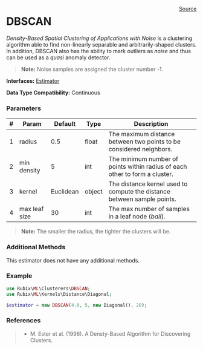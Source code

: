 <span style="float:right;"><a href="https://github.com/RubixML/RubixML/blob/master/src/Clusterers/DBSCAN.php">Source</a></span>

# DBSCAN
*Density-Based Spatial Clustering of Applications with Noise* is a clustering algorithm able to find non-linearly separable and arbitrarily-shaped clusters. In addition, DBSCAN also has the ability to mark outliers as *noise* and thus can be used as a *quasi* anomaly detector.

> **Note:** Noise samples are assigned the cluster number -1.

**Interfaces:** [Estimator](../estimator.md)

**Data Type Compatibility:** Continuous

### Parameters
| # | Param | Default | Type | Description |
|---|---|---|---|---|
| 1 | radius | 0.5 | float | The maximum distance between two points to be considered neighbors. |
| 2 | min density | 5 | int | The minimum number of points within radius of each other to form a cluster. |
| 3 | kernel | Euclidean | object | The distance kernel used to compute the distance between sample points. |
| 4 | max leaf size | 30 | int | The max number of samples in a leaf node (*ball*). |

> **Note:** The smaller the radius, the tighter the clusters will be.

### Additional Methods
This estimator does not have any additional methods.

### Example
```php
use Rubix\ML\Clusterers\DBSCAN;
use Rubix\ML\Kernels\Distance\Diagonal;

$estimator = new DBSCAN(4.0, 5, new Diagonal(), 20);
```

### References
>- M. Ester et al. (1996). A Densty-Based Algorithm for Discovering Clusters.